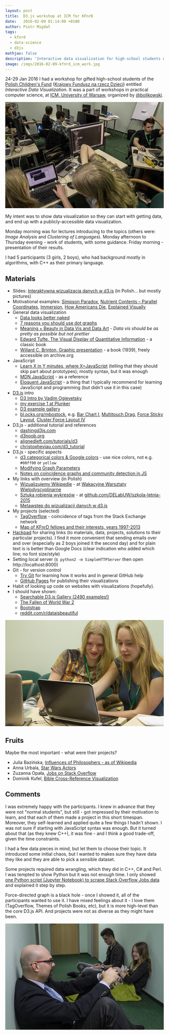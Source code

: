 ```yaml
---
layout: post
title:  D3.js workshop at ICM for KFnrD
date:   2016-02-09 01:14:00 +0100
author: Piotr Migdał
tags:
  - kfnrd
  - data-science
  - d3js
mathjax: false
description: 'Interactive data visualization for high-school students of KFnrD (24-29 Jan 2016) - materials, results.'
image: /imgs/2016-02-09-kfnrd_icm_work.jpg
---
```


24-29 Jan 2016 I had a workshop for gifted high-school students of the [Polish Children's Fund](https://en.wikipedia.org/wiki/Polish_Children%27s_Fund) ([Krajowy Fundusz na rzecz Dzieci](http://fundusz.org/)) entitled *Interactive Data Visualization*. It was a part of workshops in practical computer science, at [ICM, University of Warsaw](http://www.icm.edu.pl/web/guest), organized by [@bolikowski](https://twitter.com/bolikowski).

![Students working in a lab](/imgs/2016-02-09-kfnrd_icm_work.jpg)

My intent was to show data visualization so they can start with getting data, and end up with a publicly-accessible data visualization.

Monday morning was for lectures introducing to the topics (others were: *Image Analysis* and *Clustering of Languages*). Monday afternoon to Thursday evening - work of students, with some guidance. Friday morning - presentation of their results.

I had 5 participants (3 girls, 2 boys), who had background mostly in algorithms, with C++ as their primary language.

## Materials

* Slides: [Interaktywna wizualizacja danych w d3.js](https://speakerdeck.com/pmigdal/interaktywna-wizualizacja-danych-w-d3-dot-js) (in Polish... but mostly pictures)
* Motivational examples: [Simpson Paradox](http://vudlab.com/simpsons/), [Nutrient Contents – Parallel Coordinates](http://exposedata.com/parallel/), [Immersion](https://immersion.media.mit.edu/demo), [How Americans Die](http://www.bloomberg.com/dataview/2014-04-17/how-americans-die.html), [Explained Visually](http://setosa.io/ev/)
* General data visualization
  * [Data looks better naked](http://darkhorseanalytics.com/blog/data-looks-better-naked)
  * [7 reasons you should use dot graphs](http://www.maartenlambrechts.be/to-the-point-7-reasons-you-should-use-dot-graphs)
  * [Meaning + Beauty in Data Vis and Data Art](http://lisacharlotterost.github.io/2015/12/19/Meaning-and-Beauty-in-Data-Vis/) - *Data vis should be as pretty as possible but not prettier*
  * [Edward Tufte, The Visual Display of Quantitative Information](http://www.edwardtufte.com/tufte/books_vdqi) - a classic book
  * [Willard C. Brinton, Graphic presentation](https://archive.org/stream/graphicpresentat00brinrich#page/n0/mode/thumb) - a book (1939), freely accessible on archive.org
* JavaScript
  * [Learn X in Y minutes, where X=JavaScript](https://learnxinyminutes.com/docs/javascript/) (telling that they should skip part about prototypes); mostly syntax, but it was enough
  * [MDN JavaScript](https://developer.mozilla.org/en-US/docs/Web/JavaScript) - as a reference
  * [Eloquent JavaScript](http://eloquentjavascript.net/) - a thing that I typically recommend for learning JavaScript and programming (but didn't use it in this case)
* [D3.js](https://d3js.org/) intro
  * [D3 Intro by Vadim Ogievetsky](http://vadim.ogievetsky.com/IntroD3/)
  * [my exercise 1 at Plunker](http://plnkr.co/edit/mt0Ubc?p=preview)
  * [D3 example gallery](https://github.com/mbostock/d3/wiki/Gallery)
  * [bl.ocks.org/mbostock](http://bl.ocks.org/mbostock), e.g. [Bar Chart I](http://bl.ocks.org/mbostock/7322386), [Multitouch Drag](http://bl.ocks.org/mbostock/9631744), [Force Sticky Layout](http://bl.ocks.org/mbostock/3750558), [Cluster Force Layout IV](http://bl.ocks.org/mbostock/7882658)
* D3.js - additional tutorial and references
  * [dashingd3js.com](http://dashingd3js.com/)
  * [d3noob.org](http://www.d3noob.org/)
  * [alignedleft.com/tutorials/d3](http://alignedleft.com/tutorials/d3/)
  * [christopheviau.com/d3_tutorial](http://christopheviau.com/d3_tutorial/)
* D3.js - specific aspects
  * [d3 categorical colors & Google colors](http://bl.ocks.org/aaizemberg/78bd3dade9593896a59d) - use nice colors, not e.g. `#00ff00` or `yellow`
  * [Modifying Graph Parameters](http://dhs.stanford.edu/dh/networks/)
  * [Notes on coincidence graphs and community detection in JS](https://github.com/stared/tagoverflow#methods-and-tricks)
* My links with overview (in Polish)
  * [Wizualizujemy Wikipedię](http://warsztatywww.wikidot.com/www10:wizualizujemy-wikipedie) - at [Wakacyjne Warsztaty Wielodyscyplinarne](http://warsztatywww.wikidot.com/en:indie-camp-for-hs-geeks)
  * [Sztuka robienia wykresów](https://github.com/DELabUW/szkola-letnia-2015/blob/master/zajecia/deser_sztuka_robienia_wykresow.ipynb) - at [github.com/DELabUW/szkola-letnia-2015](https://github.com/DELabUW/szkola-letnia-2015)
  * [Metawstęp do wizualizacji danych w d3.js](http://smarterpoland.pl/index.php/2014/06/metawstep-do-wizualizacji-danych-w-d3-js/)
* My projects (selected)
  * [TagOverflow](http://p.migdal.pl/tagoverflow/) - coincidence of tags from the Stack Exchange network
  * [Map of KFnrD fellows and their interests, years 1997-2013](http://p.migdal.pl/kfnrd_viz/mapa.html)
* [Hackpad](https://hackpad.com/) for sharing links (to materials, data, projects, solutions to their particular projects). I find it more convenient that sending emails over and over (especially as 2 boys joined it the second day) and for plain text is is better than Google Docs (clear indication who added which line; no font size/style)
* Setting local server (`$ python2 -m SimpleHTTPServer` then open http://localhost:8000)
* Git - for version control
  * [Try Git](https://try.github.io/) for learning how it works and in general GitHub help
  * [GitHub Pages](https://pages.github.com/) for publishing their visualizations
* Habit of looking up code on websites with visualizations (hopefully).
* I should have shown:
  * [Searchable D3.js Gallery (2490 examples!)](http://christopheviau.com/d3list/gallery.html)
  * [The Fallen of World War 2](http://www.fallen.io/ww2/)
  * [Bootstrap](http://getbootstrap.com/)
  * [reddit.com/r/dataisbeautiful](https://www.reddit.com/r/dataisbeautiful)

![Women can code better](/imgs/2016-02-09-kfnrd_icm_girls.jpg)

## Fruits

Maybe the most important - what were their projects?

* Julia Bazińska, [Influences of Philosophers - as of Wikipedia ](http://lamyiowce.github.io/philosophers-wiki/)
* Anna Urbala, [Star Wars Actors](http://floydwarshall.github.io/star_wars_actors/)
* Zuzanna Opała, [Jobs on Stack Overflow](https://zuuja.github.io/Jobs-on-Stack-Visualisation/)
* Dominik Kufel, [Bible Cross-Reference Visualization](https://dom98.github.io/Bible-Books-interconnections-visualization-using-d3.js/)


## Comments

I was extremely happy with the participants. I knew in advance that they were not "normal students", but still - got impressed by their motivation to learn, and that each of them made a project in this short timespan.
Moreover, they self-learned and applied quite a few things I hadn't shown.
I was not sure if starting with JavaScript syntax was enough. But it turned about that (as they knew C++), it was fine - and I think a good trade-off, given the time constraints.

I had a few data pieces in mind, but let them to choose their topic. It introduced some initial chaos, but I wanted to makes sure they have data they like and they are able to pick a sensible dataset.

Some projects required data wrangling, which they did in C++, C# and Perl. I was tempted to show Python but it was not enough time. I only showed [one Python script (Jupyter Notebook) to scrape Stack Overflow Jobs data](https://github.com/stared/Jobs-on-Stack-Visualisation/blob/master/careers%20data%20downloading.ipynb) and explained it step by step.

Force-directed graph is a black hole - once I showed it, all of the participants wanted to use it.
I have mixed feelings about it - I love them (TagOverflow, Themes of Polish Books, etc), but it is more high-level than the core D3.js API. And projects were not as diverse as they might have been.

![Informal talks in the corridor](/imgs/2016-02-09-kfnrd_icm_floor.jpg)
